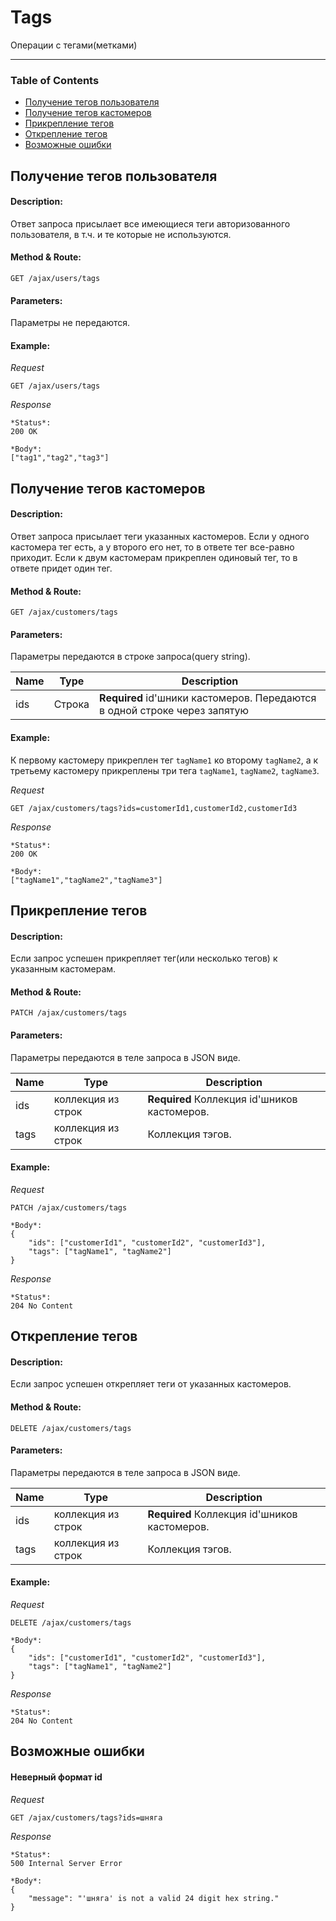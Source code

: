 # Tags
Операции с тегами(метками)
___
### Table of Contents
* [Получение тегов пользователя](#getting-tags-user)
* [Получение тегов кастомеров](#getting-tags-customers)
* [Прикрепление тегов](#attaching-tags)
* [Открепление тегов](#detaching-tags)
* [Возможные ошибки](#error)


## Получение тегов пользователя <a name="getting-tags-user"></a>

#### Description:
Ответ запроса присылает все имеющиеся теги авторизованного пользователя, в т.ч. и те которые не используются.

#### Method & Route:
`GET /ajax/users/tags`

#### Parameters:
Параметры не передаются.

#### Example:
*Request*
```
GET /ajax/users/tags
```
*Response*
```
*Status*:
200 OK

*Body*:
["tag1","tag2","tag3"]
```



## Получение тегов кастомеров<a name="getting-tags-customers"></a>
#### Description:
Ответ запроса присылает теги указанных кастомеров. Если у одного кастомера тег есть, а у второго его нет, то в ответе тег все-равно приходит. Если к двум кастомерам прикреплен одиновый тег, то в ответе придет один тег.

#### Method & Route:
`GET /ajax/customers/tags`

#### Parameters:
Параметры передаются в строке запроса(query string).

| **Name** | **Type** | **Description**|  
|----------|----------|----------------|  
| ids  | Строка | **Required** id'шники кастомеров. Передаются в одной строке через  запятую |

#### Example:
К первому кастомеру прикреплен тег `tagName1` ко второму `tagName2`, а к третьему кастомеру прикреплены три тега `tagName1`, `tagName2`, `tagName3`.

*Request*
```
GET /ajax/customers/tags?ids=customerId1,customerId2,customerId3
```
*Response*
```
*Status*:
200 OK

*Body*:
["tagName1","tagName2","tagName3"]
```


## Прикрепление тегов <a name="attaching-tags"></a>
#### Description:
Если запрос успешен прикрепляет тег(или несколько тегов) к указанным кастомерам.

#### Method & Route:
`PATCH /ajax/customers/tags`

#### Parameters:
Параметры передаются в теле запроса в JSON виде.

| **Name** | **Type** | **Description**|  
|----------|----------|----------------|  
| ids  | коллекция из строк | **Required** Коллекция id'шников кастомеров. |
| tags | коллекция из строк | Коллекция тэгов.

#### Example:
*Request*
```
PATCH /ajax/customers/tags

*Body*:
{
    "ids": ["customerId1", "customerId2", "customerId3"],
    "tags": ["tagName1", "tagName2"]
}
```
*Response*
```
*Status*:
204 No Content
```


## Открепление тегов<a name="detaching-tags"></a>
#### Description:
Если запрос успешен открепляет теги от указанных кастомеров.

#### Method & Route:
`DELETE /ajax/customers/tags`

#### Parameters:
Параметры передаются в теле запроса в JSON виде.

| **Name** | **Type** | **Description**|  
|----------|----------|----------------|  
| ids  | коллекция из строк | **Required** Коллекция id'шников кастомеров. |
| tags | коллекция из строк | Коллекция тэгов.

#### Example:
*Request*
```
DELETE /ajax/customers/tags

*Body*:
{
    "ids": ["customerId1", "customerId2", "customerId3"],
    "tags": ["tagName1", "tagName2"]
}
```
*Response*
```
*Status*:
204 No Content
```

## Возможные ошибки <a name="error"></a>
#### Неверный формат id

*Request*
```
GET /ajax/customers/tags?ids=шняга
```
*Response*
```
*Status*:
500 Internal Server Error

*Body*:
{
    "message": "'шняга' is not a valid 24 digit hex string."
}
```

